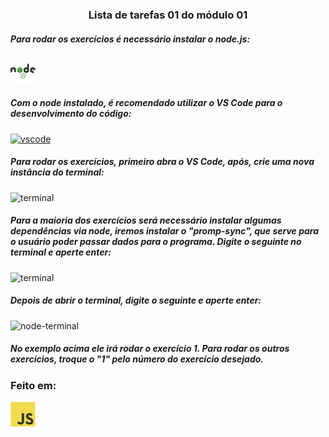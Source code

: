 <h3 align="center">Lista de tarefas 01 do módulo 01</h3>

<h5 align="left">Para rodar os exercícios é necessário instalar o node.js:</h5>

<p align="left"> <a href="https://nodejs.org/en/download/current" target="_blank" rel="noreferrer"> <img src="https://raw.githubusercontent.com/devicons/devicon/master/icons/nodejs/nodejs-original-wordmark.svg" alt="nodejs" width="40" height="40"/> </a> </p>

<h5 align="left">Com o node instalado, é recomendado utilizar o VS Code para o desenvolvimento do código:</h5>

<p align="left"> <a href="https://code.visualstudio.com/download" target="_blank" rel="noreferrer"> <img src="https://code.visualstudio.com/assets/images/code-stable.png" alt="vscode" width="40" height="40"/> </a> </p>

<h5 align="left">Para rodar os exercícios, primeiro abra o VS Code, após, crie uma nova instância do terminal:</h5>

<p align="left"><img src="https://i.ibb.co/PtWC05Z/terminal.png" alt="terminal"/></p>

<h5 align="left">Para a maioria dos exercícios será necessário instalar algumas dependências via node, iremos instalar o "promp-sync", que serve para o usuário poder passar dados para o programa. Digite o seguinte no terminal e aperte enter:</h5>

<p align="left"><img src="https://i.ibb.co/pr8Jbwy/prompt-sync.png" alt="terminal"/></p>

<h5>Depois de abrir o terminal, digite o seguinte e aperte enter:</h5>

<p align="left"><img src="https://i.ibb.co/vHrL7mh/node.png" alt="node-terminal"/></p>

<h5>No exemplo acima ele irá rodar o exercício 1. Para rodar os outros exercícios, troque o "1" pelo número do exercício desejado.</h5>

<h3 align="left">Feito em:</h3>
<p align="left"> <a href="https://developer.mozilla.org/en-US/docs/Web/JavaScript" target="_blank" rel="noreferrer"> <img src="https://raw.githubusercontent.com/devicons/devicon/master/icons/javascript/javascript-original.svg" alt="javascript" width="40" height="40"/> </a> </p>

